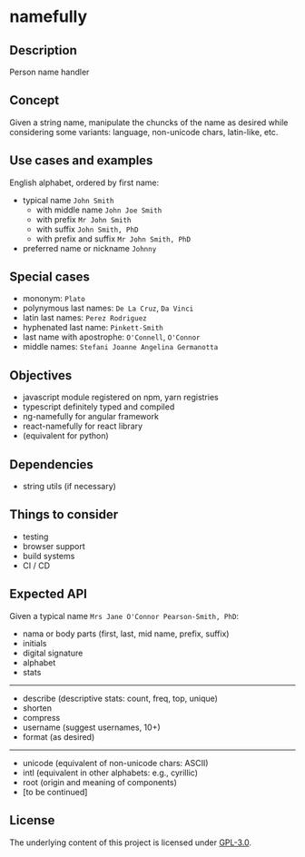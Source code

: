 # namefully

## Description

Person name handler

## Concept

Given a string name, manipulate the chuncks of the name as desired while
considering some variants: language, non-unicode chars, latin-like, etc.

## Use cases and examples

English alphabet, ordered by first name:

- typical name `John Smith`
  - with middle name `John Joe Smith`
  - with prefix `Mr John Smith`
  - with suffix `John Smith, PhD`
  - with prefix and suffix `Mr John Smith, PhD`
- preferred name or nickname `Johnny`

## Special cases

- mononym:  `Plato`
- polynymous last names: `De La Cruz`, `Da Vinci`
- latin last names: `Perez Rodriguez`
- hyphenated last name: `Pinkett-Smith`
- last name with apostrophe: `O'Connell`, `O'Connor`
- middle names: `Stefani Joanne Angelina Germanotta`

## Objectives

- javascript module registered on npm, yarn registries
- typescript definitely typed and compiled
- ng-namefully for angular framework
- react-namefully for react library
- (equivalent for python)

## Dependencies

- string utils (if necessary)

## Things to consider

- testing
- browser support
- build systems
- CI / CD

## Expected API

Given a typical name `Mrs Jane O'Connor Pearson-Smith, PhD`:

- nama or body parts (first, last, mid name, prefix, suffix)
- initials
- digital signature
- alphabet
- stats

---

- describe (descriptive stats: count, freq, top, unique)
- shorten
- compress
- username (suggest usernames, 10+)
- format (as desired)

---

- unicode (equivalent of non-unicode chars: ASCII)
- intl (equivalent in other alphabets: e.g., cyrillic)
- root (origin and meaning of components)
- [to be continued]

## License

The underlying content of this project is licensed under [GPL-3.0](LICENSE).
